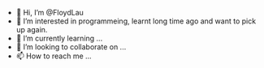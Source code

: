 - 👋 Hi, I’m @FloydLau
- 👀 I’m interested in programmeing, learnt long time ago and want to pick up again. 
- 🌱 I’m currently learning ...
- 💞️ I’m looking to collaborate on ...
- 📫 How to reach me ...

<!---
FloydLau/FloydLau is a ✨ special ✨ repository because its `README.md` (this file) appears on your GitHub profile.
You can click the Preview link to take a look at your changes.
--->
